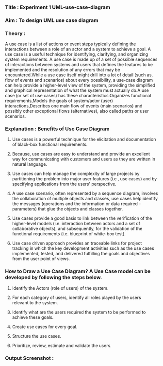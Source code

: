 ### Title : Experiment 1 UML-use-case-diagram

### Aim : To design UML use case diagram

### Theory : 
A use case is a list of actions or event steps typically defining the interactions between a role of an actor and a system to achieve a goal. A use case is a useful technique for identifying, clarifying, and organizing system requirements. A use case is made up of a set of possible sequences of interactions between systems and users that defines the features to be implemented and the resolution of any errors that may be encountered.While a use case itself might drill into a lot of detail (such as, flow of events and scenarios) about every possibility, a use-case diagram can help provide a higher-level view of the system, providing the simplified and graphical representation of what the system must actually do.A use case (or set of use cases) has these characteristics:Organizes functional requirements,Models the goals of system/actor (user) interactions,Describes one main flow of events (main scenarios) and possibly other exceptional flows (alternatives), also called paths or user scenarios.

### Explanation : Benefits of Use Case Diagram
1. Use cases is a powerful technique for the elicitation and documentation of black-box functional requirements.

2. Because, use cases are easy to understand and provide an excellent way for communicating with customers and users as they are written in natural language.

3. Use cases can help manage the complexity of large projects by partitioning the problem into major user features (i.e., use cases) and by specifying applications from the users' perspective.

4. A use case scenario, often represented by a sequence diagram, involves the collaboration of multiple objects and classes, use cases help identify the messages (operations and the information or data required - parameters) that glue the objects and classes together.

5. Use cases provide a good basis to link between the verification of the higher-level models (i.e. interaction between actors and a set of collaborative objects), and subsequently, for the validation of the functional requirements (i.e. blueprint of white-box test).

6. Use case driven approach provides an traceable links for project tracking in which the key development activities such as the use cases implemented, tested, and delivered fulfilling the goals and objectives from the user point of views.

### How to Draw a Use Case Diagram? A Use Case model can be developed by following the steps below.

1. Identify the Actors (role of users) of the system.

2. For each category of users, identify all roles played by the users relevant to the system.

3. Identify what are the users required the system to be performed to achieve these goals.

4. Create use cases for every goal.

5. Structure the use cases.

6. Prioritize, review, estimate and validate the users.

### Output Screenshot :

